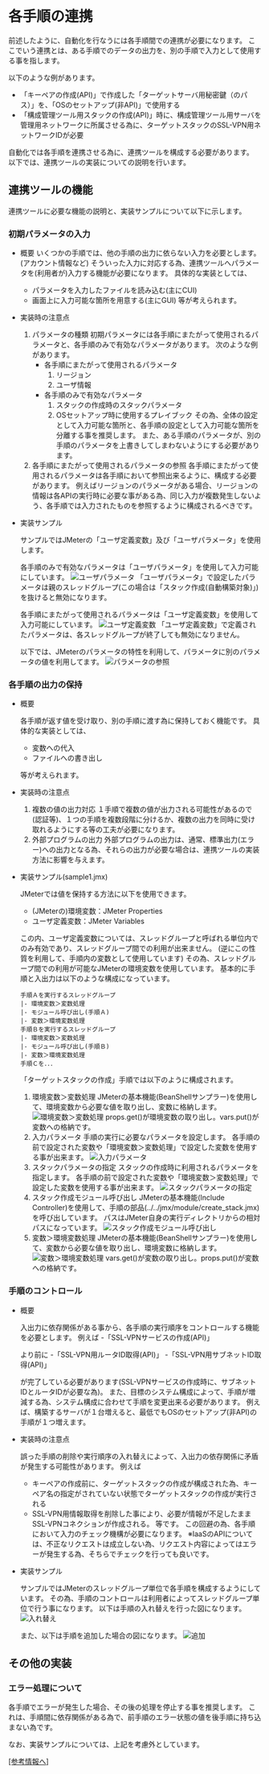 # 各手順の連携

前述したように、自動化を行なうには各手順間での連携が必要になります。
ここでいう連携とは、ある手順でのデータの出力を、別の手順で入力として使用する事を指します。

以下のような例があります。

- 「キーペアの作成(API)」で作成した「ターゲットサーバ用秘密鍵（のパス）」を、「OSのセットアップ(非API)」で使用する
- 「構成管理ツール用スタックの作成(API)」時に、構成管理ツール用サーバを管理用ネットワークに所属させる為に、ターゲットスタックのSSL-VPN用ネットワークIDが必要

自動化では各手順を連携させる為に、連携ツールを構成する必要があります。
以下では、連携ツールの実装についての説明を行います。

## 連携ツールの機能

連携ツールに必要な機能の説明と、実装サンプルについて以下に示します。

### 初期パラメータの入力

- 概要
  いくつかの手順では、他の手順の出力に依らない入力を必要とします。(アカウント情報など)
  そういった入力に対応する為、連携ツールへパラメータを(利用者が)入力する機能が必要になります。
  具体的な実装としては、
  - パラメータを入力したファイルを読み込む(主にCUI)
  - 画面上に入力可能な箇所を用意する(主にGUI)
  等が考えられます。

- 実装時の注意点

  1. パラメータの種類
     初期パラメータには各手順にまたがって使用されるパラメータと、各手順のみで有効なパラメータがあります。
     次のような例があります。
     - 各手順にまたがって使用されるパラメータ
       1. リージョン
       1. ユーザ情報
     - 各手順のみで有効なパラメータ
       1. スタックの作成時のスタックパラメータ
       1. OSセットアップ時に使用するプレイブック
     その為、全体の設定として入力可能な箇所と、各手順の設定として入力可能な箇所を分離する事を推奨します。
     また、ある手順のパラメータが、別の手順のパラメータを上書きしてしまわないようにする必要があります。
  1. 各手順にまたがって使用されるパラメータの参照
    各手順にまたがって使用されるパラメータは各手順において参照出来るように、構成する必要があります。
    例えばリージョンのパラメータがある場合、リージョンの情報は各APIの実行時に必要な事がある為、同じ入力が複数発生しないよう、各手順では入力されたものを参照するように構成されるべきです。

- 実装サンプル

  サンプルではJMeterの「ユーザ定義変数」及び「ユーザパラメータ」を使用します。

  各手順のみで有効なパラメータは「ユーザパラメータ」を使用して入力可能にしています。
  ![ユーザパラメータ](images/coordinaton/user-parameters.jpg)
  「ユーザパラメータ」で設定したパラメータは親のスレッドグループ(この場合は「スタック作成(自動構築対象)」)を抜けると無効になります。

  各手順にまたがって使用されるパラメータは「ユーザ定義変数」を使用して入力可能にしています。
  ![ユーザ定義変数](images/coordinaton/user-variables.jpg)
  「ユーザ定義変数」で定義されたパラメータは、各スレッドグループが終了しても無効になりません。

  以下では、JMeterのパラメータの特性を利用して、パラメータに別のパラメータの値を利用してます。
  ![パラメータの参照](images/coordinaton/refer-parameters.jpg)

### 各手順の出力の保持

- 概要

  各手順が返す値を受け取り、別の手順に渡す為に保持しておく機能です。
  具体的な実装としては、
  - 変数への代入
  - ファイルへの書き出し

  等が考えられます。

- 実装時の注意点

  1. 複数の値の出力対応
    １手順で複数の値が出力される可能性があるので(認証等)、１つの手順を複数段階に分けるか、複数の出力を同時に受け取れるようにする等の工夫が必要になります。
  1. 外部プログラムの出力
    外部プログラムの出力は、通常、標準出力(エラー)への出力となる為、それらの出力が必要な場合は、連携ツールの実装方法に影響を与えます。

- 実装サンプル(sample1.jmx)

  JMeterでは値を保持する方法に以下を使用できます。
  - (JMeterの)環境変数：JMeter Properties
  - ユーザ定義変数：JMeter Variables

  この内、ユーザ定義変数については、スレッドグループと呼ばれる単位内でのみ有効であり、スレッドグループ間での利用が出来ません。
  (逆にこの性質を利用して、手順内の変数として使用しています)
  その為、スレッドグループ間での利用が可能なJMeterの環境変数を使用しています。
  基本的に手順と入出力は以下のような構成になっています。

  ```
  手順Ａを実行するスレッドグループ
  |- 環境変数＞変数処理
  |- モジュール呼び出し(手順Ａ)
  |- 変数＞環境変数処理
  手順Ｂを実行するスレッドグループ
  |- 環境変数＞変数処理
  |- モジュール呼び出し(手順Ｂ)
  |- 変数＞環境変数処理
  手順Ｃを．．．
  ```

  「ターゲットスタックの作成」手順では以下のように構成されます。

  1. 環境変数＞変数処理
    JMeterの基本機能(BeanShellサンプラー)を使用して、環境変数から必要な値を取り出し、変数に格納します。
    ![環境変数＞変数処理](images/coordinaton/env-variables.jpg)
    props.get()が環境変数の取り出し。vars.put()が変数への格納です。
  1. 入力パラメータ
    手順の実行に必要なパラメータを設定します。
    各手順の前で設定された変数や「環境変数＞変数処理」で設定した変数を使用する事が出来ます。
    ![入力パラメータ](images/coordinaton/input-parameters.jpg)
  1. スタックパラメータの指定
    スタックの作成時に利用されるパラメータを指定します。
    各手順の前で設定された変数や「環境変数＞変数処理」で設定した変数を使用する事が出来ます。
    ![スタックパラメータの指定](images/coordinaton/stack-parameters.jpg)
  1. スタック作成モジュール呼び出し
     JMeterの基本機能(Include Controller)を使用して、手順の部品(../../jmx/module/create_stack.jmx)を呼び出しています。
    パスはJMeter自身の実行ディレクトリからの相対パスになっています。
    ![スタック作成モジュール呼び出し](images/coordinaton/create-stack.jpg)
  1. 変数＞環境変数処理
    JMeterの基本機能(BeanShellサンプラー)を使用して、変数から必要な値を取り出し、環境変数に格納します。
    ![変数＞環境変数処理](images/coordinaton/put-env-variables.jpg)
    vars.get()が変数の取り出し。props.put()が変数への格納です。

### 手順のコントロール

- 概要

  入出力に依存関係がある事から、各手順の実行順序をコントロールする機能を必要とします。
  例えば
  -「SSL-VPNサービスの作成(API)」

  より前に
  -「SSL-VPN用ルータID取得(API)」
  -「SSL-VPN用サブネットID取得(API)」

  が完了している必要があります(SSL-VPNサービスの作成時に、サブネットIDとルータIDが必要な為)。
  また、目標のシステム構成によって、手順が増減する為、システム構成に合わせて手順を変更出来る必要があります。
  例えば、構築するサーバが１台増えると、最低でもOSのセットアップ(非API)の手順が１つ増えます。

- 実装時の注意点

  誤った手順の削除や実行順序の入れ替えによって、入出力の依存関係に矛盾が発生する可能性があります。
  例えば
  - キーペアの作成前に、ターゲットスタックの作成が構成された為、キーペア名の指定がされていない状態でターゲットスタックの作成が実行される
  - SSL-VPN用情報取得を削除した事により、必要が情報が不足したままSSL-VPNコネクションが作成される。
  等です。
  この回避の為、各手順において入力のチェック機構が必要になります。
  ※IaaSのAPIについては、不正なリクエストは成立しない為、リクエスト内容によってはエラーが発生する為、そちらでチェックを行っても良いです。

- 実装サンプル

  サンプルではJMeterのスレッドグループ単位で各手順を構成するようにしています。
  その為、手順のコントロールは利用者によってスレッドグループ単位で行う事になります。
  以下は手順の入れ替えを行った図になります。
  ![入れ替え](images/coordinaton/change-order.jpg)

  また、以下は手順を追加した場合の図になります。
  ![追加](images/coordinaton/add-procedure.jpg)

## その他の実装

### エラー処理について

各手順でエラーが発生した場合、その後の処理を停止する事を推奨します。
これは、手順間に依存関係がある為で、前手順のエラー状態の値を後手順に持ち込まない為です。

なお、実装サンプルについては、上記を考慮外としています。

[\[参考情報へ\]](reference.md)
